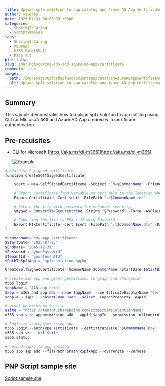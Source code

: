 ```yaml
---
title: Upload spfx solution to app catalog and Azure AD App Certificate
author: valeras
date: 2023-07-31 00:05:00 +0800
categories:
  - SharingIsCaring
  - ScriptSamples
tags:
  - SharingIsCaring
  - MSGraph
  - M365 PowerShell
  - M365 CLI
pin: false
slug: sharingiscaring-spo-add-sppkg-ad-app-certificate
comments: true
image:
  path: /img/posts/UploadspfxsolutiontoappcataloanAzureADAppCertificate.png
  alt: Upload spfx solution to app catalog and Azure AD App Certificate
---
```


## Summary

This sample demonstrates how to upload spfx solution to app catalog using CLI for Microsoft 365 and Azure AD App created with certificate authentication.

## Pre-requisites

- CLI for Microsoft [https://aka.ms/cli-m365](https://aka.ms/cli-m365)

  ![Example](/img/posts/UploadspfxsolutiontoappcataloanAzureADAppCertificate.png)

```powershell
#create self signed certificate
function CreateSelfSignedCertificate{

    $cert = New-SelfSignedCertificate -Subject "CN=$CommonName" -FriendlyName $CommonName -NotBefore $StartDate -NotAfter $EndDate  -CertStoreLocation "Cert:\CurrentUser\My" -KeyExportPolicy Exportable -KeySpec Signature -KeyLength 2048 -KeyAlgorithm RSA -HashAlgorithm SHA256

    # Export Certificate from Variable to cert file to the location where script is executed
    Export-Certificate -Cert $cert -FilePath ".\$CommonName.cer"

    # Secure the file with password for enhanced security
    $mypwd = ConvertTo-SecureString -String "$Password" -Force -AsPlainText

    # Exporting the file to PFX file with Password
    Export-PfxCertificate -Cert $cert -FilePath ".\$CommonName.pfx" -Password $mypwd
}

$CommonName= "My App Certificate"
$StartDate= "2023-07-27"
$EndDate= "2045-12-31"
$Password = "yourPassword"
$TenantId = "yourTenantId"
$PathToSpfxApp = "spfx-solution.sppkg"

CreateSelfSignedCertificate -CommonName $CommonName -StartDate $StartDate -EndDate $EndDate -Password $Password

# create aad app and grant permissions to graph and sharepoint
m365 login 
$appName = "AAD app demo"
$app = m365 aad app add --name $appName  --certificateDisplayName "Certification" --certificateFile "$CommonName.cer" --apisApplication 'https://graph.microsoft.com/Sites.Read.All,https://microsoft.sharepoint-df.com/Sites.FullControl.All' --grantAdminConsent
$appId = $app | ConvertFrom-Json | select -ExpandProperty  appId 

# grant permissions to site
$site = "https://tenant.sharepoint.com/sites/SiteColectionName"
m365 spo site apppermission add --appId $appId --permission fullcontrol --siteUrl $site 

# login to sharepoint using app
m365 login --authType certificate --certificateFile "$CommonName.pfx" --password $Password --appId $appId --tenant $TenantId
m365 spo set --url $site
m365 status

# upload sppkg to app catalog
m365 spo app add --filePath $PathToSpfxApp --overwrite --verbose
```

## PNP Script sample site

[Script sample site](https://pnp.github.io/script-samples/spo-add-sppkg-ad-app-certificate/README.html?tabs=cli-m365-ps)

